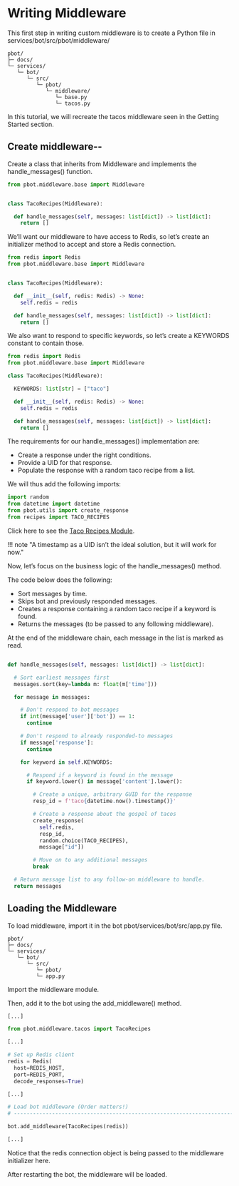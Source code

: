 # Writing Middleware

This first step in writing custom middleware is to create a Python file in services/bot/src/pbot/middleware/

```text
pbot/
├─ docs/
└─ services/
   └─ bot/
      └─ src/
         └─ pbot/
            └─ middleware/
               └─ base.py
               └─ tacos.py

```

In this tutorial, we will recreate the tacos middleware seen in the Getting Started section.

## Create middleware--

Create a class that inherits from Middleware and implements the handle_messages() function.

```py title="tacos.py" linenums="1"
from pbot.middleware.base import Middleware


class TacoRecipes(Middleware):

  def handle_messages(self, messages: list[dict]) -> list[dict]:
    return []
```

We’ll want our middleware to have access to Redis, so let’s create an initializer method to accept and store a Redis connection.

```py title="tacos.py" hl_lines="7 8" linenums="1"
from redis import Redis
from pbot.middleware.base import Middleware


class TacoRecipes(Middleware):

  def __init__(self, redis: Redis) -> None:
    self.redis = redis

  def handle_messages(self, messages: list[dict]) -> list[dict]:
    return []

```

We also want to respond to specific keywords, so let’s create a KEYWORDS constant to contain those.

```py title="tacos.py" hl_lines="6" linenums="1"
from redis import Redis
from pbot.middleware.base import Middleware

class TacoRecipes(Middleware):

  KEYWORDS: list[str] = ["taco"]

  def __init__(self, redis: Redis) -> None:
    self.redis = redis

  def handle_messages(self, messages: list[dict]) -> list[dict]:
    return []


```

The requirements for our handle_messages() implementation are:

- Create a response under the right conditions.
- Provide a UID for that response.
- Populate the response with a random taco recipe from a list.

We will thus add the following imports:

```py title="tacos.py"
import random
from datetime import datetime
from pbot.utils import create_response
from recipes import TACO_RECIPES
```

Click here to see the [Taco Recipes Module](https://pbot.readthedocs.io/en/latest/recipes.html).

!!! note "A timestamp as a UID isn’t the ideal solution, but it will work for now."

Now, let’s focus on the business logic of the handle_messages() method.

The code below does the following:

- Sort messages by time.
- Skips bot and previously responded messages.
- Creates a response containing a random taco recipe if a keyword is found.
- Returns the messages (to be passed to any following middleware).

At the end of the middleware chain, each message in the list is marked as read.

```py title="tacos.py"

def handle_messages(self, messages: list[dict]) -> list[dict]:

  # Sort earliest messages first
  messages.sort(key=lambda m: float(m['time']))

  for message in messages:

    # Don't respond to bot messages
    if int(message['user']['bot']) == 1:
      continue

    # Don't respond to already responded-to messages
    if message['response']:
      continue

    for keyword in self.KEYWORDS:

      # Respond if a keyword is found in the message
      if keyword.lower() in message['content'].lower():

        # Create a unique, arbitrary GUID for the response
        resp_id = f'taco{datetime.now().timestamp()}'

        # Create a response about the gospel of tacos
        create_response(
          self.redis,
          resp_id,
          random.choice(TACO_RECIPES),
          message["id"])

        # Move on to any additional messages
        break

  # Return message list to any follow-on middleware to handle.
  return messages
```

## Loading the Middleware

To load middleware, import it in the bot pbot/services/bot/src/app.py file.

```text
pbot/
├─ docs/
└─ services/
   └─ bot/
      └─ src/
         └─ pbot/
         └─ app.py
```

Import the middleware module.

Then, add it to the bot using the add_middleware() method.

```py title="tacos.py" hl_lines="3 18"
[...]

from pbot.middleware.tacos import TacoRecipes

[...]

# Set up Redis client
redis = Redis(
  host=REDIS_HOST,
  port=REDIS_PORT,
  decode_responses=True)

[...]

# Load bot middleware (Order matters!)
# ------------------------------------------------------------------------------

bot.add_middleware(TacoRecipes(redis))

[...]

```

Notice that the redis connection object is being passed to the middleware initializer here.

After restarting the bot, the middleware will be loaded.
